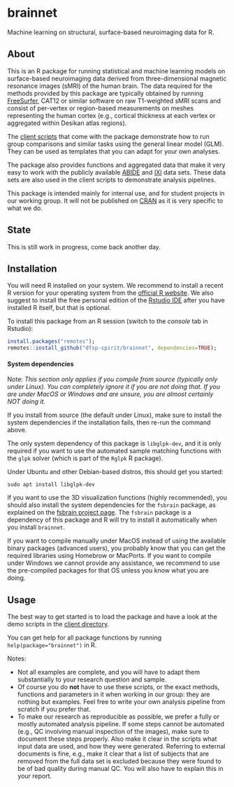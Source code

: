 # brainnet
Machine learning on structural, surface-based neuroimaging data for R.

## About

This is an R package for running statistical and machine learning models on surface-based neuroimaging data derived from three-dimensional magnetic resonance images (sMRI) of the human brain. The data required for the methods provided by this package are typically obtained by running [FreeSurfer](https://freesurfer.net/), CAT12 or similar software on raw T1-weighted sMRI scans and consist of per-vertex or region-based measurements on meshes representing the human cortex (e.g., cortical thickness at each vertex or aggregated within Desikan atlas regions).

The [client scripts](./client) that come with the package demonstrate how to run group comparisons and similar tasks using the general linear model (GLM). They can be used as templates that you can adapt for your own analyses.

The package also provides functions and aggregated data that make it very easy to work with the publicly available [ABIDE](https://fcon_1000.projects.nitrc.org/indi/abide/) and [IXI](https://brain-development.org/ixi-dataset/) data sets. These data sets are also used in the client scripts to demonstrate analysis pipelines.

This package is intended mainly for internal use, and for student projects in our working group. It will not be published on [CRAN](https://cran.r-project.org/) as it is very specific to what we do.

## State

This is still work in progress, come back another day.

## Installation

You will need R installed on your system. We recommend to install a recent R version for your operating system from the [official R website](https://www.r-project.org/). We also suggest to install the free personal edition of the [Rstudio IDE](https://www.rstudio.com/products/rstudio/) after you have installed R itself, but that is optional.

To install this package from an R session (switch to the *console* tab in Rstudio):

```R
install.packages("remotes");
remotes::install_github("dfsp-spirit/brainnet", dependencies=TRUE);
```

#### System dependencies

Note: *This section only applies if you compile from source (typically only under Linux). You can completely ignore it if you are not doing that. If you are under MacOS or Windows and are unsure, you are almost certainly NOT doing it.*

If you install from source (the default under Linux), make sure to install the system dependencies if the installation fails, then re-run the command above.

The only system dependency of this package is `libglpk-dev`, and it is only required if you want to use the automated sample matching functions with the `glpk` solver (which is part of the `Rglpk` R package).

Under Ubuntu and other Debian-based distros, this should get you started:

```shell
sudo apt install libglpk-dev
```

If you want to use the 3D visualization functions (highly recommended), you should also install the system dependencies for the `fsbrain` package, as explained on the [fsbrain project page](https://github.com/dfsp-spirit/fsbrain). The `fsbrain` package is a dependency of this package and R will try to install it automatically when you install `brainnet`.

If you want to compile manually under MacOS instead of using the available binary packages (advanced users), you probably know that you can get the required libraries using Homebrow or MacPorts. If you want to compile under Windows we cannot provide any assistance, we recommend to use the pre-compiled packages for that OS unless you know what you are doing.

## Usage

The best way to get started is to load the package and have a look at the demo scripts in the [client directory](./client). 

You can get help for all package functions by running `help(package="brainnet")` in R.

Notes:

* Not all examples are complete, and you will have to adapt them substantially to your research question and sample.
* Of course you do **not** have to use these scripts, or the exact methods, functions and parameters in it when working in our group: they are nothing but examples. Feel free to write your own analysis pipeline from scratch if you prefer that.
* To make our research as reproducible as possible, we prefer a fully or mostly automated analysis pipeline. If some steps cannot be automated (e.g., QC involving manual inspection of the images), make sure to document these steps properly. Also make it clear in the scripts what input data are used, and how they were generated. Referring to external documents is fine, e.g., make it clear that a list of subjects that are removed from the full data set is excluded because they were found to be of bad quality during manual QC. You will also have to explain this in your report.
